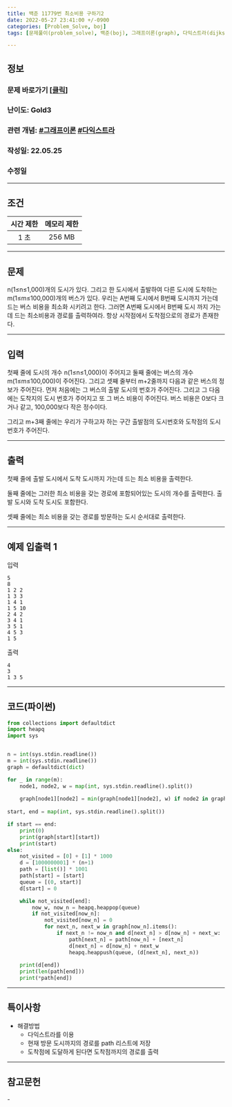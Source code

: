 ```yaml
---
title: 백준 11779번 최소비용 구하기2
date: 2022-05-27 23:41:00 +/-0900
categories: [Problem_Solve, boj]
tags: [문제풀이(problem_solve), 백준(boj), 그래프이론(graph), 다익스트라(dijkstra)]

---
```

## 정보
### 문제 바로가기 [[클릭](https://www.acmicpc.net/problem/11779)]
### 난이도: Gold3
### 관련 개념: [#그래프이론](https://www.acmicpc.net/problemset?sort=ac_desc&algo=7) [#다익스트라](https://www.acmicpc.net/problemset?sort=ac_desc&algo=22)
### 작성일: 22.05.25
### 수정일

---
## 조건

시간 제한|메모리 제한
:---:|:---:
1 초|256 MB

---
## 문제
n(1≤n≤1,000)개의 도시가 있다. 그리고 한 도시에서 출발하여 다른 도시에 도착하는 m(1≤m≤100,000)개의 버스가 있다. 우리는 A번째 도시에서 B번째 도시까지 가는데 드는 버스 비용을 최소화 시키려고 한다. 그러면 A번째 도시에서 B번째 도시 까지 가는데 드는 최소비용과 경로를 출력하여라. 항상 시작점에서 도착점으로의 경로가 존재한다.

---
## 입력
첫째 줄에 도시의 개수 n(1≤n≤1,000)이 주어지고 둘째 줄에는 버스의 개수 m(1≤m≤100,000)이 주어진다. 그리고 셋째 줄부터 m+2줄까지 다음과 같은 버스의 정보가 주어진다. 먼저 처음에는 그 버스의 출발 도시의 번호가 주어진다. 그리고 그 다음에는 도착지의 도시 번호가 주어지고 또 그 버스 비용이 주어진다. 버스 비용은 0보다 크거나 같고, 100,000보다 작은 정수이다.

그리고 m+3째 줄에는 우리가 구하고자 하는 구간 출발점의 도시번호와 도착점의 도시번호가 주어진다.

---
## 출력
첫째 줄에 출발 도시에서 도착 도시까지 가는데 드는 최소 비용을 출력한다.

둘째 줄에는 그러한 최소 비용을 갖는 경로에 포함되어있는 도시의 개수를 출력한다. 출발 도시와 도착 도시도 포함한다.

셋째 줄에는 최소 비용을 갖는 경로를 방문하는 도시 순서대로 출력한다.

---
## 예제 입출력 1
입력
```
5
8
1 2 2
1 3 3
1 4 1
1 5 10
2 4 2
3 4 1
3 5 1
4 5 3
1 5
```

출력
```
4
3
1 3 5
```

---
## 코드(파이썬)
```python
from collections import defaultdict
import heapq
import sys


n = int(sys.stdin.readline())
m = int(sys.stdin.readline())
graph = defaultdict(dict)

for _ in range(m):
    node1, node2, w = map(int, sys.stdin.readline().split())
    
    graph[node1][node2] = min(graph[node1][node2], w) if node2 in graph[node1] else w
        
start, end = map(int, sys.stdin.readline().split())

if start == end:
    print(0)
    print(graph[start][start])
    print(start)
else:
    not_visited = [0] + [1] * 1000
    d = [1000000001] * (n+1)
    path = [list()] * 1001
    path[start] = [start]
    queue = [(0, start)]
    d[start] = 0

    while not_visited[end]:
        now_w, now_n = heapq.heappop(queue)
        if not_visited[now_n]:
            not_visited[now_n] = 0
            for next_n, next_w in graph[now_n].items():
                if next_n != now_n and d[next_n] > d[now_n] + next_w:
                    path[next_n] = path[now_n] + [next_n]
                    d[next_n] = d[now_n] + next_w
                    heapq.heappush(queue, (d[next_n], next_n))
                        
    print(d[end])
    print(len(path[end]))
    print(*path[end])

```

---
## 특이사항
- 해결방법
  - 다익스트라를 이용
  - 현재 방문 도시까지의 경로를 path 리스트에 저장
  - 도착점에 도달하게 된다면 도착점까지의 경로를 출력

---
## 참고문헌
\- 
